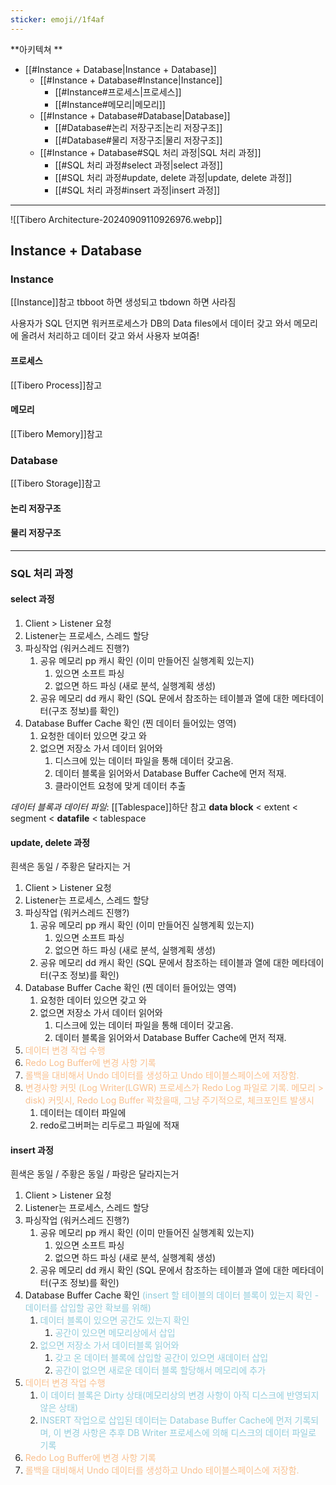 ```yaml
---
sticker: emoji//1f4af
---
```


**아키텍쳐 **
- [[#Instance + Database|Instance + Database]]
	- [[#Instance + Database#Instance|Instance]]
		- [[#Instance#프로세스|프로세스]]
		- [[#Instance#메모리|메모리]]
	- [[#Instance + Database#Database|Database]]
		- [[#Database#논리 저장구조|논리 저장구조]]
		- [[#Database#물리 저장구조|물리 저장구조]]
	- [[#Instance + Database#SQL 처리 과정|SQL 처리 과정]]
		- [[#SQL 처리 과정#select 과정|select 과정]]
		- [[#SQL 처리 과정#update, delete 과정|update, delete 과정]]
		- [[#SQL 처리 과정#insert 과정|insert 과정]]



---

![[Tibero Architecture-20240909110926976.webp]]
## Instance + Database
### Instance
[[Instance]]참고
tbboot 하면 생성되고 
tbdown 하면 사라짐

사용자가 SQL 던지면 워커프로세스가 DB의 Data files에서 데이터 갖고 와서 메모리에 올려서 처리하고 데이터 갖고 와서 사용자 보여줌!

#### 프로세스
[[Tibero Process]]참고

#### 메모리 
[[Tibero Memory]]참고


### Database
[[Tibero Storage]]참고
#### 논리 저장구조
#### 물리 저장구조

---
### SQL 처리 과정
#### select 과정
1. Client > Listener 요청
2. Listener는 프로세스, 스레드 할당
3. 파싱작업 (워커스레드 진행?)
	1. 공유 메모리 pp 캐시 확인 (이미 만들어진 실행계획 있는지)
		1. 있으면 소프트 파싱
		2. 없으면 하드 파싱 (새로 분석, 실행계획 생성)
	2. 공유 메모리 dd 캐시 확인 (SQL 문에서 참조하는 테이블과 열에 대한 메타데이터(구조 정보)를 확인)  
4. Database Buffer Cache 확인 (찐 데이터 들어있는 영역)
	1. 요청한 데이터 있으면 갖고 와
	2. 없으면 저장소 가서 데이터 읽어와
		1. 디스크에 있는 데이터 파일을 통해 데이터 갖고옴.
		2. 데이터 블록을 읽어와서 Database Buffer Cache에 먼저 적재.
		3. 클라이언트 요청에 맞게 데이터 추출
		   
*데이터 블록과 데이터 파일*: [[Tablespace]]하단 참고
**data block**  < extent < segment < **datafile** < tablespace

#### update, delete 과정
흰색은 동일 / 주황은 달라지는 거

1. Client > Listener 요청
2. Listener는 프로세스, 스레드 할당
3. 파싱작업 (워커스레드 진행?)
	1. 공유 메모리 pp 캐시 확인 (이미 만들어진 실행계획 있는지)
		1. 있으면 소프트 파싱
		2. 없으면 하드 파싱 (새로 분석, 실행계획 생성)
	2. 공유 메모리 dd 캐시 확인 (SQL 문에서 참조하는 테이블과 열에 대한 메타데이터(구조 정보)를 확인)  
4. Database Buffer Cache 확인 (찐 데이터 들어있는 영역)
	1. 요청한 데이터 있으면 갖고 와
	2. 없으면 저장소 가서 데이터 읽어와
		1. 디스크에 있는 데이터 파일을 통해 데이터 갖고옴.
		2. 데이터 블록을 읽어와서 Database Buffer Cache에 먼저 적재.
5. <font color="#fac08f">데이터 변경 작업 수행</font>
6. <font color="#fac08f">Redo Log Buffer에 변경 사항 기록</font>
7. <font color="#fac08f">롤백을 대비해서 Undo 데이터를 생성하고 Undo 테이블스페이스에 저장함.</font>
8. <font color="#fac08f">변경사항 커밋 (Log Writer(LGWR) 프로세스가  Redo Log 파일로 기록. 메모리 > disk)</font>
<font color="#fac08f">   커밋시, Redo Log Buffer 꽉찼을때, 그냥 주기적으로, 체크포인트 발생시</font>
	1. 데이터는 데이터 파일에
	2. redo로그버퍼는 리두로그 파일에 적재


#### insert 과정
흰색은 동일 / 주황은 동일 / 파랑은 달라지는거
1. Client > Listener 요청
2. Listener는 프로세스, 스레드 할당
3. 파싱작업 (워커스레드 진행?)
	1. 공유 메모리 pp 캐시 확인 (이미 만들어진 실행계획 있는지)
		1. 있으면 소프트 파싱
		2. 없으면 하드 파싱 (새로 분석, 실행계획 생성)
	2. 공유 메모리 dd 캐시 확인 (SQL 문에서 참조하는 테이블과 열에 대한 메타데이터(구조 정보)를 확인)  
4. Database Buffer Cache 확인 <font color="#92cddc">(insert 할 테이블의 데이터 블록이 있는지 확인 - 데이터를 삽입할 공안 확보를 위해)</font>
	1. <font color="#92cddc">데이터 블록이 있으면 공간도 있는지 확인</font>
		1. <font color="#92cddc">공간이 있으면 메모리상에서 삽입</font> 
	2. <font color="#92cddc">없으면 저장소 가서 데이터블록 읽어와</font>
		1. <font color="#92cddc">갖고 온 데이터 블록에 삽입할 공간이 있으면 새데이터 삽입</font>
		2. <font color="#92cddc">공간이 없으면 새로운 데이터 블록 할당해서 메모리에 추가</font>
5. <font color="#fac08f">데이터 변경 작업 수행</font>
	1. <font color="#92cddc">이 데이터 블록은 Dirty 상태(메모리상의 변경 사항이 아직 디스크에 반영되지 않은 상태)</font>
	2. <font color="#92cddc">INSERT 작업으로 삽입된 데이터는 Database Buffer Cache에 먼저 기록되며, 이 변경 사항은 추후 DB Writer 프로세스에 의해 디스크의 데이터 파일로 기록</font>
6. <font color="#fac08f">Redo Log Buffer에 변경 사항 기록</font>
7. <font color="#fac08f">롤백을 대비해서 Undo 데이터를 생성하고 Undo 테이블스페이스에 저장함.</font>



